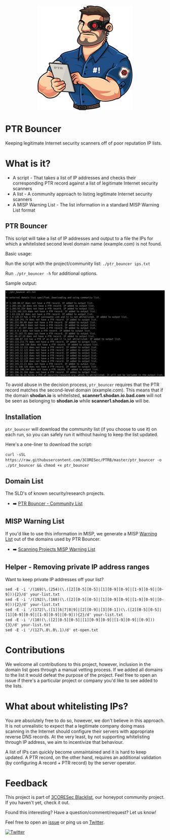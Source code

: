 <p align="center"><img src="./imgs/mascot.png">

# PTR Bouncer

Keeping legitimate Internet security scanners off of poor reputation IP lists. 

# What is it?

* A script - That takes a list of IP addresses and checks their corresponding PTR record against a list of legitimate Internet security scanners
* A list - A community approach to listing legitimate Internet security scanners
* A MISP Warning List - The list information in a standard MISP Warning List format

## PTR Bouncer

This script will take a list of IP addresses and output to a file the IPs for which a whitelisted second level domain name (example.com) is not found.

Basic usage:

Run the script with the project/community list: `./ptr_bouncer ips.txt`

Run `./ptr_bouncer -h` for additional options.

Sample output:

![image](./imgs/screenshot.png)

To avoid abuse in the decision process, `ptr_bouncer` requires that the PTR record matches the second-level domain (example.com). This means that if the domain **shodan.io** is whitelisted, **scanner1.shodan.io.bad.com** will not be seen as belonging to **shodan.io** while **scanner1.shodan.io** will be.

## Installation

`ptr_bouncer` will download the community list (if you choose to use it) on each run, so you can safely run it without having to keep the list updated. 

Here's a one-liner to download the script:

`curl -sSL https://raw.githubusercontent.com/3CORESec/PTRB/master/ptr_bouncer -o ./ptr_bouncer && chmod +x ptr_bouncer`

## Domain List

The SLD's of known security/research projects.

* ➡️ [PTR Bouncer - Community List](./ptrb-domains.txt)

## MISP Warning List

If you'd like to use this information in MISP, we generate a MISP [Warning List](https://github.com/MISP/misp-warninglists) out of the domains used by PTR Bouncer.

* ➡️ [Scanning Projects MISP Warning List](./MISP/scanning-projects.json)

## Helper - Removing private IP address ranges

Want to keep private IP addresses off your list?

```
sed -E -i '/(169)\.(254)(\.([2][0-5][0-5]|[1][0-9][0-9]|[1-9][0-9]|[0-9])){2}/d' your-list.txt
sed -E -i '/(192)\.(168)(\.([2][0-5][0-5]|[1][0-9][0-9]|[1-9][0-9]|[0-9])){2}/d' your-list.txt
sed -E -i '/(172)\.([1][6|7|8|9]|[2][0-9]|[3][0-1])(\.([2][0-5][0-5]|[1][0-9][0-9]|[1-9][0-9]|[0-9])){2}/d' your-list.txt
sed -E -i '/(10)(\.([2][0-5][0-5]|[1][0-9][0-9]|[1-9][0-9]|[0-9])){3}/d' your-list.txt
sed -E -i '/(127\.0\.0\.1)/d' et-open.txt
```

# Contributions

We welcome all contributions to this project, however, inclusion in the domain list goes through a manual vetting process. If we added all domains to the list it would defeat the purpose of the project. Feel free to open an issue if there's a particular project or company you'd like to see added to the lists.

# What about whitelisting IPs?

You are absolutely free to do so, however, we don't believe in this approach. It is not unrealistic to expect that a legitimate company doing mass scanning in the Internet should configure their servers with appropriate reverse DNS records. At the very least, by not supporting whitelisting through IP address, we aim to incentivize that behaviour.

A list of IPs can quickly become unmaintained and it is hard to keep updated. A PTR record, on the other hand, requires an additional validation (by configuring A record + PTR record) by the server operator.

# Feedback

This project is part of [3CORESec Blacklist](https://blacklist.3coresec.net), our honeypot community project. If you haven't yet, check it out.

Found this interesting? Have a question/comment/request? Let us know! 

Feel free to open an [issue](https://github.com/3CORESec/PTRB/issues) or ping us on [Twitter](https://twitter.com/3CORESec).

[![Twitter](https://img.shields.io/twitter/follow/3CORESec.svg?style=social&label=Follow)](https://twitter.com/3CORESec)
